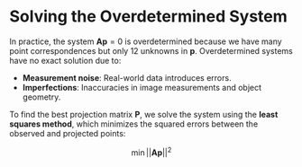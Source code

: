 # Solving the Overdetermined System

In practice, the system $\mathbf{A}\mathbf{p} = 0$ is overdetermined because we have many point correspondences but only 12 unknowns in $\mathbf{p}$. Overdetermined systems have no exact solution due to:

- **Measurement noise**: Real-world data introduces errors.
- **Imperfections**: Inaccuracies in image measurements and object geometry.

To find the best projection matrix $\mathbf{P}$, we solve the system using the **least squares method**, which minimizes the squared errors between the observed and projected points:

$$
\min || \mathbf{A} \mathbf{p} ||^2
$$
